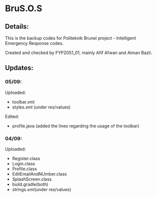 # BruS.O.S

## Details:
This is the backup codes for Politeknik Brunei project - Intelligent Emergency Response codes.

Created and checked by FYP20S1_01, mainly Afif Afwan and Aiman Bazli.

## Updates: 

### 05/09:

Uploaded:

- toolbar.xml
- styles.xml (under res/values)

Edited:
- profile.java (added the lines regarding the usage of the toolbar) 


### 04/09:

Uploaded:

- Register.class
- Login.class
- Profile.class
- EditEmailAndNUmber.class
- SplashScreen.class
- build.gradle(both)
- strings.xml(under res/values)



